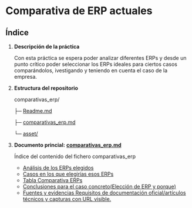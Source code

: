 # Comparativa de ERP actuales

## Índice

1. **Descripción de la práctica**

   Con esta práctica se espera poder analizar diferentes ERPs y desde un punto crítico poder seleccionar los ERPs ideales para ciertos casos comparándolos, ivestigando y teniendo en cuenta el caso de la empresa.
2. **Estructura del repositorio**

   comparativas_erp/

   ├─ [Readme.md](./Readme.md)

   ├─ [comparativas_erp.md](./comparativas_erp.md)

   └─ [asset/](./asset)
3. **Documento princial:** **[comparativas_erp.md](./comparativas_erp.md)**

   Índice del contenido del fichero comparativas_erp

   - [Análisis  de los ERPs elegidos](./comparativas_erp.md#análisis-de-los-erps-elegidos)
   - [Casos en los que elegirías esos ERPs](./comparativas_erp.md#casos-en-los-que-elegirías-esos-erps)
   - [Tabla Comparativa ERPs](./comparativas_erp.md#tabla-comparativa-erps)
   - [Conclusiones para el caso concreto(Elección de ERP y porque)](./comparativas_erp.md#conclusiones-para-el-caso-concretoelección-de-erp-y-porque)
   - [Fuentes y evidencias Requisitos de documentación oficial/artículos técnicos y capturas con URL visible.](./comparativas_erp.md#fuentes-y-evidencias-requisitos-de-documentación-oficialartículos-técnicos-y-capturas-con-url-visible)
